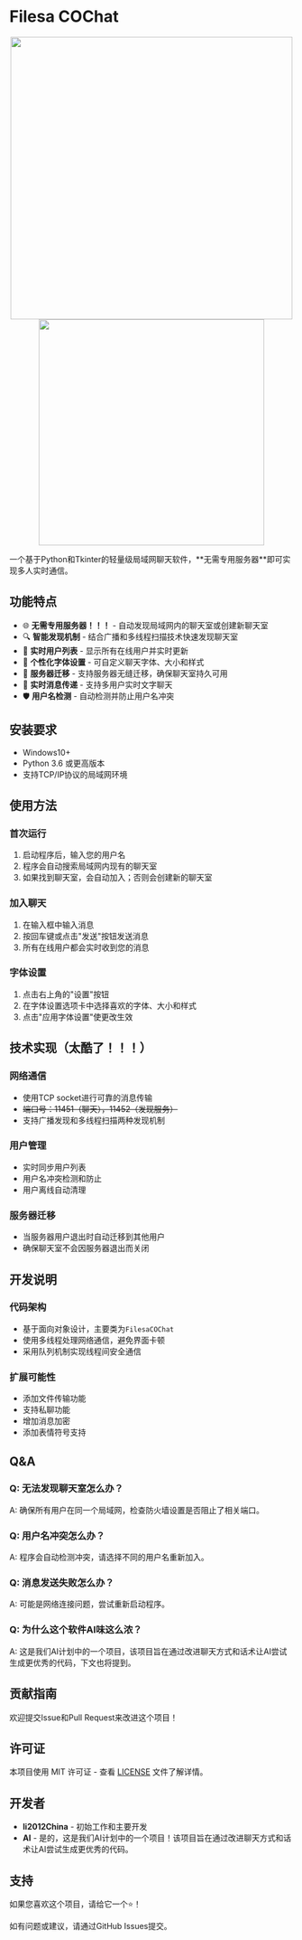 # Filesa COChat
<p align="center">
        <a href="https://flowlauncher.com">
        	<img src="https://user-images.githubusercontent.com/6903107/207167068-2196d2a3-2caa-4856-958b-a780fbda95c6.gif" width="500">
        </a><br />
        <img src="https://user-images.githubusercontent.com/6903107/207168016-85d0dd16-1f3b-4d42-9d37-0e0d5a596ead.png" width="400">
        
</p>
一个基于Python和Tkinter的轻量级局域网聊天软件，**无需专用服务器**即可实现多人实时通信。





## 功能特点

- 🌐 **无需专用服务器！！！** - 自动发现局域网内的聊天室或创建新聊天室
- 🔍 **智能发现机制** - 结合广播和多线程扫描技术快速发现聊天室
- 👥 **实时用户列表** - 显示所有在线用户并实时更新
- 🎨 **个性化字体设置** - 可自定义聊天字体、大小和样式
- 🔄 **服务器迁移** - 支持服务器无缝迁移，确保聊天室持久可用
- 💬 **实时消息传递** - 支持多用户实时文字聊天
- 🛡️ **用户名检测** - 自动检测并防止用户名冲突

## 安装要求

- Windows10+
- Python 3.6 或更高版本
- 支持TCP/IP协议的局域网环境


## 使用方法

### 首次运行
1. 启动程序后，输入您的用户名
2. 程序会自动搜索局域网内现有的聊天室
3. 如果找到聊天室，会自动加入；否则会创建新的聊天室

### 加入聊天
1. 在输入框中输入消息
2. 按回车键或点击"发送"按钮发送消息
3. 所有在线用户都会实时收到您的消息

### 字体设置
1. 点击右上角的"设置"按钮
2. 在字体设置选项卡中选择喜欢的字体、大小和样式
3. 点击"应用字体设置"使更改生效

## 技术实现（太酷了！！！）

### 网络通信
- 使用TCP socket进行可靠的消息传输
- ~~端口号：11451（聊天），11452（发现服务）~~
- 支持广播发现和多线程扫描两种发现机制

### 用户管理
- 实时同步用户列表
- 用户名冲突检测和防止
- 用户离线自动清理

### 服务器迁移
- 当服务器用户退出时自动迁移到其他用户
- 确保聊天室不会因服务器退出而关闭


## 开发说明

### 代码架构
- 基于面向对象设计，主要类为`FilesaCOChat`
- 使用多线程处理网络通信，避免界面卡顿
- 采用队列机制实现线程间安全通信

### 扩展可能性
- 添加文件传输功能
- 支持私聊功能
- 增加消息加密
- 添加表情符号支持

## Q&A

### Q: 无法发现聊天室怎么办？
A: 确保所有用户在同一个局域网，检查防火墙设置是否阻止了相关端口。

### Q: 用户名冲突怎么办？
A: 程序会自动检测冲突，请选择不同的用户名重新加入。

### Q: 消息发送失败怎么办？
A: 可能是网络连接问题，尝试重新启动程序。

### Q: 为什么这个软件AI味这么浓？
A: 这是我们AI计划中的一个项目，该项目旨在通过改进聊天方式和话术让AI尝试生成更优秀的代码，下文也将提到。

## 贡献指南

欢迎提交Issue和Pull Request来改进这个项目！

## 许可证

本项目使用 MIT 许可证 - 查看 [LICENSE](LICENSE) 文件了解详情。

## 开发者

- **li2012China** - 初始工作和主要开发
- **AI** - 是的，这是我们AI计划中的一个项目！该项目旨在通过改进聊天方式和话术让AI尝试生成更优秀的代码。

## 支持

如果您喜欢这个项目，请给它一个⭐️！

如有问题或建议，请通过GitHub Issues提交。
